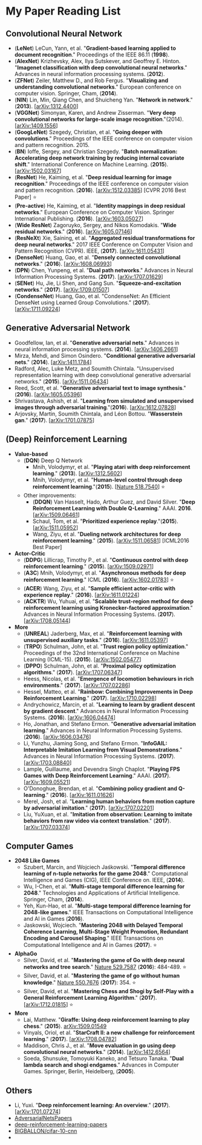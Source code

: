 # My Paper Reading List

## Convolutional Neural Network

- (**LeNet**) LeCun, Yann, et al. "**Gradient-based learning applied to document recognition**." Proceedings of the IEEE 86.11 (**1998**).
- (**AlexNet**) Krizhevsky, Alex, Ilya Sutskever, and Geoffrey E. Hinton. "**Imagenet classification with deep convolutional neural networks**." Advances in neural information processing systems. (**2012**).
- (**ZFNet**) Zeiler, Matthew D., and Rob Fergus. "**Visualizing and understanding convolutional networks**." European conference on computer vision. Springer, Cham, (**2014**).
- (**NIN**) Lin, Min, Qiang Chen, and Shuicheng Yan. "**Network in network**." (**2013**). [[arXiv:1312.4400][1]]
- (**VGGNet**) Simonyan, Karen, and Andrew Zisserman. "**Very deep convolutional networks for large-scale image recognition**."(2014). [[arXiv:1409.1556][2]]
- (**GoogLeNet**) Szegedy, Christian, et al. "**Going deeper with convolutions**." Proceedings of the IEEE conference on computer vision and pattern recognition. 2015.
- (**BN**) Ioffe, Sergey, and Christian Szegedy. "**Batch normalization: Accelerating deep network training by reducing internal covariate shift**." International Conference on Machine Learning. (**2015**). [[arXiv:1502.03167][3]]
- (**ResNet**) He, Kaiming, et al. "**Deep residual learning for image recognition**." Proceedings of the IEEE conference on computer vision and pattern recognition. (**2016**). [[arXiv:1512.03385][4]]  [CVPR 2016 Best Paper] :star:
- (**Pre-active**) He, Kaiming, et al. "**Identity mappings in deep residual networks**." European Conference on Computer Vision. Springer International Publishing. (**2016**). [[arXiv:1603.05027][5]]
- (**Wide ResNet**) Zagoruyko, Sergey, and Nikos Komodakis. "**Wide residual networks**." (**2016**). [[arXiv:1605.07146][6]]
- (**ResNeXt**) Xie, Saining, et al. "**Aggregated residual transformations for deep neural networks**." 2017 IEEE Conference on Computer Vision and Pattern Recognition (CVPR). IEEE, (**2017**). [[arXiv:1611.05431][7]]
- (**DenseNet**) Huang, Gao, et al. "**Densely connected convolutional networks**." (**2016**). [[arXiv:1608.06993][8]] 
- (**DPN**) Chen, Yunpeng, et al. "**Dual path networks**." Advances in Neural Information Processing Systems. (**2017**). [[arXiv:1707.01629][9]]
- (**SENet**) Hu, Jie, Li Shen, and Gang Sun. "**Squeeze-and-excitation networks**." (**2017**). [[arXiv:1709.01507][10]]
- (**CondenseNet**) Huang, Gao, et al. "CondenseNet: An Efficient DenseNet using Learned Group Convolutions." (**2017**). [[arXiv:1711.09224][11]] 

## Generative Adversarial Network

- Goodfellow, Ian, et al. "**Generative adversarial nets**." Advances in neural information processing systems. (**2014**). [[arXiv:1406.2661][12]]
- Mirza, Mehdi, and Simon Osindero. "**Conditional generative adversarial nets**." (**2014**). [[arXiv:1411.1784][13]]
- Radford, Alec, Luke Metz, and Soumith Chintala. "Unsupervised representation learning with deep convolutional generative adversarial networks." (**2015**). [[arXiv:1511.06434][14]]
- Reed, Scott, et al. "**Generative adversarial text to image synthesis**." (**2016**). [[arXiv:1605.05396][15]]
- Shrivastava, Ashish, et al. "**Learning from simulated and unsupervised images through adversarial training**."(**2016**). [[arXiv:1612.07828][16]]
- Arjovsky, Martin, Soumith Chintala, and Léon Bottou. "**Wasserstein gan**." (**2017**). [[arXiv:1701.07875][17]]

## (Deep) Reinforcement Learning  

- **Value-based**
    - (**DQN**) Deep Q Network 
        - Mnih, Volodymyr, et al. "**Playing atari with deep reinforcement learning**." (**2013**). [[arXiv:1312.5602][18]] 
        - Mnih, Volodymyr, et al. "**Human-level control through deep reinforcement learning**."(**2015**). [[Nature 518.7540][19]] :star:
    - Other improvements:
        - (**DDQN**) Van Hasselt, Hado, Arthur Guez, and David Silver. "**Deep Reinforcement Learning with Double Q-Learning**." AAAI. **2016**. [[arXiv:1509.06461][20]]
        - Schaul, Tom, et al. "**Prioritized experience replay**."(**2015**). [[arXiv:1511.05952][21]] 
        - Wang, Ziyu, et al. "**Dueling network architectures for deep reinforcement learning**." (**2015**). [[arXiv:1511.06581][22]]  [ICML2016 Best Paper]
- **Actor-Critic**
    - (**DDPG**) Lillicrap, Timothy P., et al. "**Continuous control with deep reinforcement learning**." (**2015**). [[arXiv:1509.02971][23]]
    - (**A3C**) Mnih, Volodymyr, et al. "**Asynchronous methods for deep reinforcement learning**." ICML (**2016**). [[arXiv:1602.01783][24]] :star:
    - (**ACER**) Wang, Ziyu, et al. "**Sample efficient actor-critic with experience replay**." (**2016**). [[arXiv:1611.01224][25]]
    - (**ACKTR**) Wu, Yuhuai, et al. "**Scalable trust-region method for deep reinforcement learning using Kronecker-factored approximation**." Advances in Neural Information Processing Systems. (**2017**). [[arXiv:1708.05144][26]]
- **More**
    - (**UNREAL**) Jaderberg, Max, et al. "**Reinforcement learning with unsupervised auxiliary tasks**." (**2016**). [[arXiv:1611.05397][27]] 
    - (**TRPO**) Schulman, John, et al. "**Trust region policy optimization**." Proceedings of the 32nd International Conference on Machine Learning (ICML-15). (**2015**). [[arXiv:1502.05477][28]]
    - (**DPPO**) Schulman, John, et al. "**Proximal policy optimization algorithms**." (**2017**). [[arXiv:1707.06347][29]]
    - Heess, Nicolas, et al. "**Emergence of locomotion behaviours in rich environments**." (**2017**). [[arXiv:1707.02286][30]]
    - Hessel, Matteo, et al. "**Rainbow: Combining Improvements in Deep Reinforcement Learning**." (**2017**). [[arXiv:1710.02298][31]]
    - Andrychowicz, Marcin, et al. "**Learning to learn by gradient descent by gradient descent**." Advances in Neural Information Processing Systems. (**2016**). [[arXiv:1606.04474][32]]
    - Ho, Jonathan, and Stefano Ermon. "**Generative adversarial imitation learning**." Advances in Neural Information Processing Systems. (**2016**). [[arXiv:1606.03476][33]]
    - Li, Yunzhu, Jiaming Song, and Stefano Ermon. "**InfoGAIL: Interpretable Imitation Learning from Visual Demonstrations**." Advances in Neural Information Processing Systems. (**2017**).  [[arXiv:1703.08840][34]]
    - Lample, Guillaume, and Devendra Singh Chaplot. "**Playing FPS Games with Deep Reinforcement Learning**." AAAI. (**2017**). [[arXiv:1609.05521][35]]
    - O'Donoghue, Brendan, et al. "**Combining policy gradient and Q-learning**." (**2016**).  [[arXiv:1611.01626][36]]
    - Merel, Josh, et al. "**Learning human behaviors from motion capture by adversarial imitation**."  (**2017**). [[arXiv:1707.02201][37]]
    - Liu, YuXuan, et al. "**Imitation from observation: Learning to imitate behaviors from raw video via context translation**." (**2017**). [[arXiv:1707.03374][38]]


## Computer Games 

-  **2048 Like Games**
    - Szubert, Marcin, and Wojciech Jaśkowski. "**Temporal difference learning of n-tuple networks for the game 2048**." Computational Intelligence and Games (CIG), IEEE Conference on. IEEE, (**2014**).
    - Wu, I-Chen, et al. "**Multi-stage temporal difference learning for 2048**." Technologies and Applications of Artificial Intelligence. Springer, Cham, (**2014**).
    - Yeh, Kun-Hao, et al. "**Multi-stage temporal difference learning for 2048-like games**." IEEE Transactions on Computational Intelligence and AI in Games (**2016**).
    - Jaskowski, Wojciech. "**Mastering 2048 with Delayed Temporal Coherence Learning, Multi-Stage Weight Promotion, Redundant Encoding and Carousel Shaping**." IEEE Transactions on Computational Intelligence and AI in Games (**2017**). :star:
- **AlphaGo** 
    -  Silver, David, et al. "**Mastering the game of Go with deep neural networks and tree search**." [Nature 529.7587][39] (**2016**): 484-489. :star:
    -  Silver, David, et al. "**Mastering the game of go without human knowledge**." [Nature 550.7676][40] (**2017**): 354. :star:
    -  Silver, David, et al. "**Mastering Chess and Shogi by Self-Play with a General Reinforcement Learning Algorithm**."  (**2017**). [[arXiv:1712.01815][41]] :star:
- **More**
    - Lai, Matthew. "**Giraffe: Using deep reinforcement learning to play chess**." (**2015**). [arXiv:1509.01549][42] 
    -  Vinyals, Oriol, et al. "**StarCraft II: a new challenge for reinforcement learning**." (**2017**). [[arXiv:1708.04782][43]]    
    -  Maddison, Chris J., et al. "**Move evaluation in go using deep convolutional neural networks**." (**2014**). [[arXiv:1412.6564][44]]
    -  Soeda, Shunsuke, Tomoyuki Kaneko, and Tetsuro Tanaka. "**Dual lambda search and shogi endgames**." Advances in Computer Games. Springer, Berlin, Heidelberg, (**2005**).
    
## Others 

- Li, Yuxi. "**Deep reinforcement learning: An overview**." (**2017**). [[arXiv:1701.07274][45]]
- [AdversarialNetsPapers][46]
- [deep-reinforcement-learning-papers][47]
- [BIGBALLON/cifar-10-cnn][48]
- 


  [1]: https://arxiv.org/abs/1312.4400
  [2]: https://arxiv.org/abs/1409.1556
  [3]: https://arxiv.org/abs/1502.03167
  [4]: https://arxiv.org/abs/1512.03385
  [5]: https://arxiv.org/abs/1603.05027
  [6]: https://arxiv.org/abs/1605.07146
  [7]: https://arxiv.org/abs/1611.05431
  [8]: https://arxiv.org/abs/1608.06993
  [9]: https://arxiv.org/abs/1707.01629
  [10]: https://arxiv.org/abs/1709.01507
  [11]: https://arxiv.org/abs/1711.09224
  [12]: https://arxiv.org/abs/1406.2661
  [13]: https://arxiv.org/abs/1411.1784
  [14]: https://arxiv.org/abs/1511.06434
  [15]: https://arxiv.org/abs/1605.05396
  [16]: https://arxiv.org/abs/1612.07828
  [17]: https://arxiv.org/abs/1701.07875
  [18]: https://arxiv.org/abs/1312.5602
  [19]: https://www.nature.com/articles/nature14236
  [20]: https://arxiv.org/abs/1509.06461
  [21]: https://arxiv.org/abs/1511.05952
  [22]: https://arxiv.org/abs/1511.06581
  [23]: https://arxiv.org/abs/1509.02971
  [24]: https://arxiv.org/abs/1602.01783
  [25]: https://arxiv.org/abs/1611.01224
  [26]: https://arxiv.org/abs/1708.05144
  [27]: https://arxiv.org/abs/1611.05397
  [28]: https://arxiv.org/abs/1502.05477
  [29]: https://arxiv.org/abs/1707.06347
  [30]: https://arxiv.org/abs/1707.02286
  [31]: https://arxiv.org/abs/1710.02298
  [32]: https://arxiv.org/abs/1606.04474
  [33]: https://arxiv.org/abs/1606.03476
  [34]: https://arxiv.org/abs/1703.08840
  [35]: https://arxiv.org/abs/1609.05521
  [36]: https://arxiv.org/abs/1611.01626
  [37]: https://arxiv.org/abs/1707.02201
  [38]: https://arxiv.org/abs/1707.03374
  [39]: https://www.nature.com/articles/nature16961
  [40]: https://www.nature.com/articles/nature24270
  [41]: https://arxiv.org/abs/1712.01815
  [42]: https://arxiv.org/abs/1509.01549
  [43]: https://arxiv.org/abs/1708.04782
  [44]: https://arxiv.org/abs/1412.6564
  [45]: https://arxiv.org/abs/1701.07274
  [46]: https://github.com/zhangqianhui/AdversarialNetsPapers
  [47]: https://github.com/junhyukoh/deep-reinforcement-learning-papers
  [48]: https://github.com/BIGBALLON/cifar-10-cnn